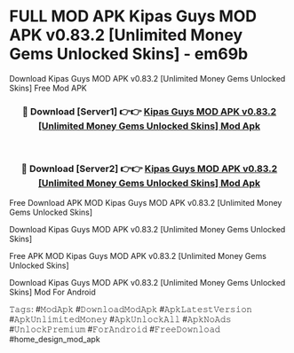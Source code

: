 # FULL MOD APK Kipas Guys MOD APK v0.83.2 [Unlimited Money Gems Unlocked Skins] - em69b
Download Kipas Guys MOD APK v0.83.2 [Unlimited Money Gems Unlocked Skins] Free Mod APK

<div align="center">
<h3>🔴 Download [Server1] 👉👉 <a href="https://apk-comot.site?title=Kipas_Guys_MOD_APK_v0.83.2_[Unlimited_Money_Gems_Unlocked_Skins]">Kipas Guys MOD APK v0.83.2 [Unlimited Money Gems Unlocked Skins] Mod Apk</a></h3><br>

<h3>🔴 Download [Server2] 👉👉 <a href="https://apk-comot.site?title=Kipas_Guys_MOD_APK_v0.83.2_[Unlimited_Money_Gems_Unlocked_Skins]">Kipas Guys MOD APK v0.83.2 [Unlimited Money Gems Unlocked Skins] Mod Apk</a></h3>
</div>


Free Download APK MOD Kipas Guys MOD APK v0.83.2 [Unlimited Money Gems Unlocked Skins]

Download Kipas Guys MOD APK v0.83.2 [Unlimited Money Gems Unlocked Skins] 

Free APK MOD Kipas Guys MOD APK v0.83.2 [Unlimited Money Gems Unlocked Skins] 

Download Kipas Guys MOD APK v0.83.2 [Unlimited Money Gems Unlocked Skins] Mod For Android

𝚃𝚊𝚐𝚜: #𝙼𝚘𝚍𝙰𝚙𝚔 #𝙳𝚘𝚠𝚗𝚕𝚘𝚊𝚍𝙼𝚘𝚍𝙰𝚙𝚔 #𝙰𝚙𝚔𝙻𝚊𝚝𝚎𝚜𝚝𝚅𝚎𝚛𝚜𝚒𝚘𝚗 #𝙰𝚙𝚔𝚄𝚗𝚕𝚒𝚖𝚒𝚝𝚎𝚍𝙼𝚘𝚗𝚎𝚢 #𝙰𝚙𝚔𝚄𝚗𝚕𝚘𝚌𝚔𝙰𝚕𝚕 #𝙰𝚙𝚔𝙽𝚘𝙰𝚍𝚜 #𝚄𝚗𝚕𝚘𝚌𝚔𝙿𝚛𝚎𝚖𝚒𝚞𝚖 #𝙵𝚘𝚛𝙰𝚗𝚍𝚛𝚘𝚒𝚍 #𝙵𝚛𝚎𝚎𝙳𝚘𝚠𝚗𝚕𝚘𝚊𝚍 #home_design_mod_apk
